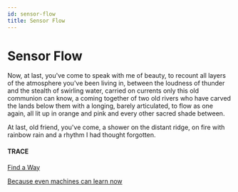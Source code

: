 ```yaml
---
id: sensor-flow
title: Sensor Flow
---
```


# Sensor Flow

Now, at last, you've come
to speak with me of beauty,
to recount all layers of the atmosphere
you've been living in,
between the loudness of thunder
and the stealth of swirling water,
carried on currents
only this old communion can know,
a coming together of two old rivers
who have carved the lands below them
with a longing, barely articulated,
to flow as one again,
all lit up in orange and pink
and every other
sacred shade
between.

At last, old friend, you've come,
a shower on the distant ridge,
on fire with rainbow rain and a rhythm
I had thought forgotten.


#### TRACE

[Find a Way](https://www.youtube.com/watch?v=znMRdQMxA0g "Noah Kahan, Passenger")

[Because even machines can learn now](https://www.tensorflow.org/)
